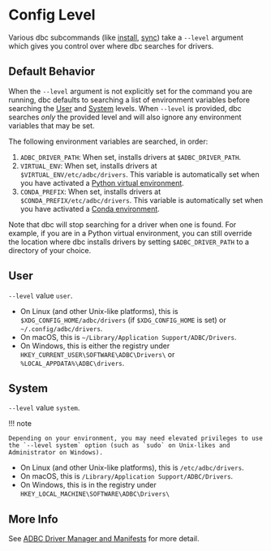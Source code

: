 <!--
Copyright 2025 Columnar Technologies Inc.

Licensed under the Apache License, Version 2.0 (the "License");
you may not use this file except in compliance with the License.
You may obtain a copy of the License at

    http://www.apache.org/licenses/LICENSE-2.0

Unless required by applicable law or agreed to in writing, software
distributed under the License is distributed on an "AS IS" BASIS,
WITHOUT WARRANTIES OR CONDITIONS OF ANY KIND, either express or implied.
See the License for the specific language governing permissions and
limitations under the License.
-->

# Config Level

Various dbc subcommands (like [install](cli.md#install), [sync](cli.md#sync)) take a `--level` argument which gives you control over where dbc searches for drivers.

## Default Behavior

When the `--level` argument is not explicitly set for the command you are running, dbc defaults to searching a list of environment variables before searching the [User](#user) and [System](#system) levels.
When `--level` is provided, dbc searches _only_ the provided level and will also ignore any environment variables that may be set.

The following environment variables are searched, in order:

1. `ADBC_DRIVER_PATH`: When set, installs drivers at `$ADBC_DRIVER_PATH`.
2. `VIRTUAL_ENV`: When set, installs drivers at `$VIRTUAL_ENV/etc/adbc/drivers`. This variable is automatically set when you have activated a [Python virtual environment](https://docs.python.org/3/tutorial/venv.html).
3. `CONDA_PREFIX`: When set, installs drivers at `$CONDA_PREFIX/etc/adbc/drivers`. This variable is automatically set when you have activated a [Conda environment](https://docs.conda.io/projects/conda/en/latest/user-guide/concepts/environments.html).

Note that dbc will stop searching for a driver when one is found.
For example, if you are in a Python virtual environment, you can still override the location where dbc installs drivers by setting `$ADBC_DRIVER_PATH` to a directory of your choice.

## User

`--level` value `user`.

- On Linux (and other Unix-like platforms), this is `$XDG_CONFIG_HOME/adbc/drivers` (if `$XDG_CONFIG_HOME` is set) or `~/.config/adbc/drivers`.
- On macOS, this is `~/Library/Application Support/ADBC/Drivers`.
- On Windows, this is either the registry under `HKEY_CURRENT_USER\SOFTWARE\ADBC\Drivers\` or `%LOCAL_APPDATA%\ADBC\drivers`.

## System

`--level` value `system`.

!!! note

    Depending on your environment, you may need elevated privileges to use the `--level system` option (such as `sudo` on Unix-likes and Administrator on Windows).

- On Linux (and other Unix-like platforms), this is `/etc/adbc/drivers`.
- On macOS, this is `/Library/Application Support/ADBC/Drivers`.
- On Windows, this is in the registry under `HKEY_LOCAL_MACHINE\SOFTWARE\ADBC\Drivers\`

## More Info

See [ADBC Driver Manager and Manifests](https://arrow.apache.org/adbc/main/format/driver_manifests.html) for more detail.
